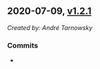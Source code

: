 ## 2020-07-09, [v1.2.1](https://github.com/lotterfriends/git-flow-buddy/releases/tag/1.2.1)

*Created by: André Tarnowsky*

### Commits
  - 
